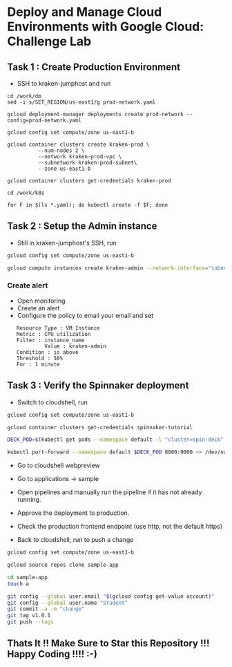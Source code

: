 # Deploy and Manage Cloud Environments with Google Cloud: Challenge Lab

## Task 1 : Create Production Environment

- SSH to kraken-jumphost and run

```
cd /work/dm
sed -i s/SET_REGION/us-east1/g prod-network.yaml

gcloud deployment-manager deployments create prod-network --config=prod-network.yaml

gcloud config set compute/zone us-east1-b

gcloud container clusters create kraken-prod \
          --num-nodes 2 \
          --network kraken-prod-vpc \
          --subnetwork kraken-prod-subnet\
          --zone us-east1-b

gcloud container clusters get-credentials kraken-prod

cd /work/k8s

for F in $(ls *.yaml); do kubectl create -f $F; done
```

## Task 2 : Setup the Admin instance

- Still in kraken-jumphost's SSH, run

```bash
gcloud config set compute/zone us-east1-b

gcloud compute instances create kraken-admin --network-interface="subnet=kraken-mgmt-subnet" --network-interface="subnet=kraken-prod-subnet"
```

### Create alert

- Open monitoring
- Create an alert
- Configure the policy to email your email and set

```
   Resource Type : VM Instance
   Metric : CPU utilization
   Filter : instance_name
            Value : kraken-admin
   Condition : is above
   Threshold : 50%
   For : 1 minute

```

## Task 3 : Verify the Spinnaker deployment

- Switch to cloudshell, run

```bash
gcloud config set compute/zone us-east1-b

gcloud container clusters get-credentials spinnaker-tutorial

DECK_POD=$(kubectl get pods --namespace default -l "cluster=spin-deck" -o jsonpath="{.items[0].metadata.name}")

kubectl port-forward --namespace default $DECK_POD 8080:9000 >> /dev/null &

```

- Go to cloudshell webpreview

- Go to applications -> sample

- Open pipelines and manually run the pipeline if it has not already running.

- Approve the deployment to production.

- Check the production frontend endpoint (use http, not the default https)

- Back to cloudshell, run to push a change

```bash
gcloud config set compute/zone us-east1-b

gcloud source repos clone sample-app

cd sample-app
touch a

git config --global user.email "$(gcloud config get-value account)"
git config --global user.name "Student"
git commit -a -m "change"
git tag v1.0.1
git push --tags
```

## Thats It !! Make Sure to Star this Repository !!! Happy Coding !!!! :-)
